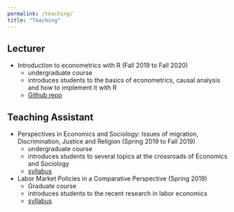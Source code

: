 ```yaml
---
permalink: /teaching/
title: "Teaching"
---
```


## Lecturer
- Introduction to econometrics with R (Fall 2019 to Fall 2020)
    - undergraduate course
    - introduces students to the basics of econometrics, causal analysis and how to implement it with R
    - [Github repo](https://github.com/ScPoEcon/ScPoEconometrics) 

## Teaching Assistant
- Perspectives in Economics and Sociology: Issues of migration, Discrimination, Justice and Religion (Spring 2019 to Fall 2019)
    - undergraduate course 
    - introduces students to several topics at the crossroads of Economics and Sociology
    - [syllabus](https://pvilledieu.github.io/pvilledieu/files/pdf/teaching/syllabus_perspect_eco_socio.pdf)
- Labor Market Policies in a Comparative Perspective (Spring 2019)
    - Graduate course
    - introduces students to the recent research in labor economics
    - [syllabus](https://pvilledieu.github.io/pvilledieu/files/pdf/teaching/syllabus_labor.pdf)
